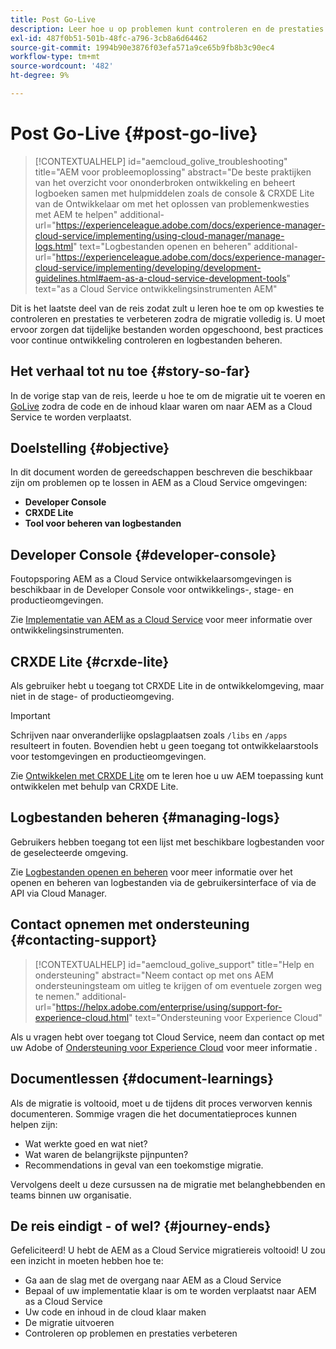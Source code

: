 ```yaml
---
title: Post Go-Live
description: Leer hoe u op problemen kunt controleren en de prestaties kunt verbeteren
exl-id: 487f0b51-501b-48fc-a796-3cb8a6d64462
source-git-commit: 1994b90e3876f03efa571a9ce65b9fb8b3c90ec4
workflow-type: tm+mt
source-wordcount: '482'
ht-degree: 9%

---
```


# Post Go-Live {#post-go-live}

>[!CONTEXTUALHELP]
>id="aemcloud_golive_troubleshooting"
>title="AEM voor probleemoplossing"
>abstract="De beste praktijken van het overzicht voor ononderbroken ontwikkeling en beheert logboeken samen met hulpmiddelen zoals de console &amp; CRXDE Lite van de Ontwikkelaar om met het oplossen van problemenkwesties met AEM te helpen"
>additional-url="https://experienceleague.adobe.com/docs/experience-manager-cloud-service/implementing/using-cloud-manager/manage-logs.html" text="Logbestanden openen en beheren"
>additional-url="https://experienceleague.adobe.com/docs/experience-manager-cloud-service/implementing/developing/development-guidelines.html#aem-as-a-cloud-service-development-tools" text="as a Cloud Service ontwikkelingsinstrumenten AEM"

Dit is het laatste deel van de reis zodat zult u leren hoe te om op kwesties te controleren en prestaties te verbeteren zodra de migratie volledig is. U moet ervoor zorgen dat tijdelijke bestanden worden opgeschoond, best practices voor continue ontwikkeling controleren en logbestanden beheren.

## Het verhaal tot nu toe {#story-so-far}

In de vorige stap van de reis, leerde u hoe te om de migratie uit te voeren en [GoLive](/help/journey-migration/go-live.md) zodra de code en de inhoud klaar waren om naar AEM as a Cloud Service te worden verplaatst.

## Doelstelling {#objective}

In dit document worden de gereedschappen beschreven die beschikbaar zijn om problemen op te lossen in AEM as a Cloud Service omgevingen:

* **Developer Console**
* **CRXDE Lite**
* **Tool voor beheren van logbestanden**

## Developer Console {#developer-console}

Foutopsporing AEM as a Cloud Service ontwikkelaarsomgevingen is beschikbaar in de Developer Console voor ontwikkelings-, stage- en productieomgevingen.

Zie [Implementatie van AEM as a Cloud Service](/help/implementing/developing/introduction/development-guidelines.md#aem-as-a-cloud-service-development-tools) voor meer informatie over ontwikkelingsinstrumenten.

## CRXDE Lite {#crxde-lite}

Als gebruiker hebt u toegang tot CRXDE Lite in de ontwikkelomgeving, maar niet in de stage- of productieomgeving.

>[!IMPORTANT]
>Schrijven naar onveranderlijke opslagplaatsen zoals `/libs` en `/apps` resulteert in fouten. Bovendien hebt u geen toegang tot ontwikkelaarstools voor testomgevingen en productieomgevingen.

Zie [Ontwikkelen met CRXDE Lite](/help/implementing/developing/tools/crxde.md) om te leren hoe u uw AEM toepassing kunt ontwikkelen met behulp van CRXDE Lite.

## Logbestanden beheren {#managing-logs}

Gebruikers hebben toegang tot een lijst met beschikbare logbestanden voor de geselecteerde omgeving.

Zie [Logbestanden openen en beheren](/help/implementing/cloud-manager/manage-logs.md) voor meer informatie over het openen en beheren van logbestanden via de gebruikersinterface of via de API via Cloud Manager.

## Contact opnemen met ondersteuning {#contacting-support}

>[!CONTEXTUALHELP]
>id="aemcloud_golive_support"
>title="Help en ondersteuning"
>abstract="Neem contact op met ons AEM ondersteuningsteam om uitleg te krijgen of om eventuele zorgen weg te nemen."
>additional-url="https://helpx.adobe.com/enterprise/using/support-for-experience-cloud.html" text="Ondersteuning voor Experience Cloud"

Als u vragen hebt over toegang tot Cloud Service, neem dan contact op met uw Adobe of [Ondersteuning voor Experience Cloud](https://helpx.adobe.com/enterprise/using/support-for-experience-cloud.html) voor meer informatie .

## Documentlessen {#document-learnings}

Als de migratie is voltooid, moet u de tijdens dit proces verworven kennis documenteren. Sommige vragen die het documentatieproces kunnen helpen zijn:

* Wat werkte goed en wat niet?
* Wat waren de belangrijkste pijnpunten?
* Recommendations in geval van een toekomstige migratie.

Vervolgens deelt u deze cursussen na de migratie met belanghebbenden en teams binnen uw organisatie.

## De reis eindigt - of wel? {#journey-ends}

Gefeliciteerd! U hebt de AEM as a Cloud Service migratiereis voltooid! U zou een inzicht in moeten hebben hoe te:

* Ga aan de slag met de overgang naar AEM as a Cloud Service
* Bepaal of uw implementatie klaar is om te worden verplaatst naar AEM as a Cloud Service
* Uw code en inhoud in de cloud klaar maken
* De migratie uitvoeren
* Controleren op problemen en prestaties verbeteren

